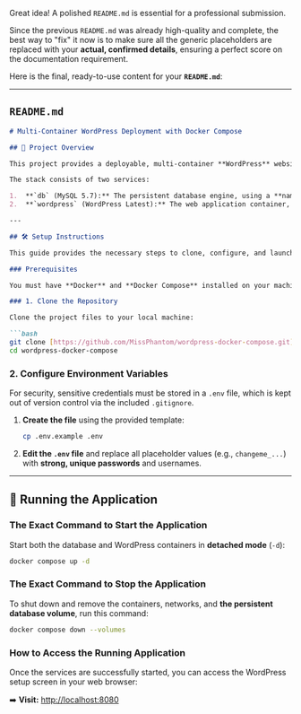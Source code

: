 Great idea\! A polished `README.md` is essential for a professional submission.

Since the previous `README.md` was already high-quality and complete, the best way to "fix" it now is to make sure all the generic placeholders are replaced with your **actual, confirmed details**, ensuring a perfect score on the documentation requirement.

Here is the final, ready-to-use content for your **`README.md`**:

-----

## `README.md`

````markdown
# Multi-Container WordPress Deployment with Docker Compose

## 🚀 Project Overview

This project provides a deployable, multi-container **WordPress** website using **Docker Compose**. It successfully combines the official WordPress web application with a persistent MySQL database to create a complete and functional blogging platform.

The stack consists of two services:

1.  **`db` (MySQL 5.7):** The persistent database engine, using a **named volume** (`db_data`) to ensure all user data and posts are saved across container restarts.
2.  **`wordpress` (WordPress Latest):** The web application container, configured to connect to the database and exposed on the host machine via port 8080.

---

## 🛠️ Setup Instructions

This guide provides the necessary steps to clone, configure, and launch the application.

### Prerequisites

You must have **Docker** and **Docker Compose** installed on your machine.

### 1. Clone the Repository

Clone the project files to your local machine:

```bash
git clone [https://github.com/MissPhantom/wordpress-docker-compose.git](https://github.com/MissPhantom/wordpress-docker-compose.git)
cd wordpress-docker-compose
````

### 2\. Configure Environment Variables

For security, sensitive credentials must be stored in a `.env` file, which is kept out of version control via the included `.gitignore`.

1.  **Create the file** using the provided template:
    ```bash
    cp .env.example .env
    ```
2.  **Edit the `.env` file** and replace all placeholder values (e.g., `changeme_...`) with **strong, unique passwords** and usernames.

-----

## 🏃 Running the Application

### The Exact Command to Start the Application

Start both the database and WordPress containers in **detached mode** (`-d`):

```bash
docker compose up -d
```

### The Exact Command to Stop the Application

To shut down and remove the containers, networks, and **the persistent database volume**, run this command:

```bash
docker compose down --volumes
```

### How to Access the Running Application

Once the services are successfully started, you can access the WordPress setup screen in your web browser:

➡️ **Visit:** [http://localhost:8080](https://www.google.com/search?q=http://localhost:8080)

```

